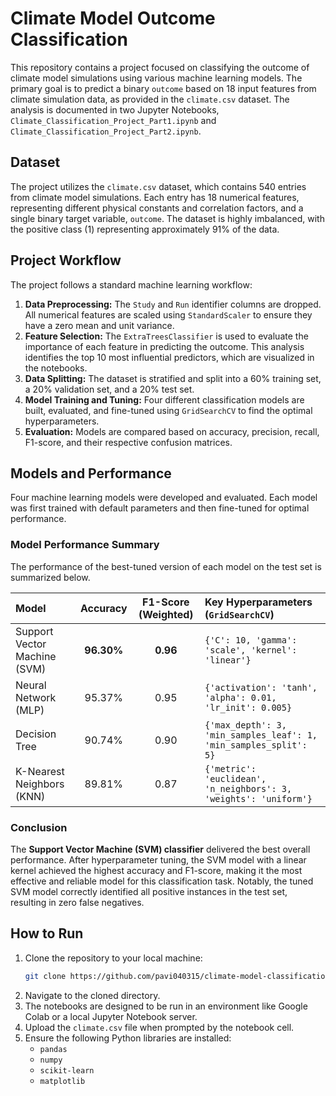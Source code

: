 # Climate Model Outcome Classification

This repository contains a project focused on classifying the outcome of climate model simulations using various machine learning models. The primary goal is to predict a binary `outcome` based on 18 input features from climate simulation data, as provided in the `climate.csv` dataset. The analysis is documented in two Jupyter Notebooks, `Climate_Classification_Project_Part1.ipynb` and `Climate_Classification_Project_Part2.ipynb`.

## Dataset

The project utilizes the `climate.csv` dataset, which contains 540 entries from climate model simulations. Each entry has 18 numerical features, representing different physical constants and correlation factors, and a single binary target variable, `outcome`. The dataset is highly imbalanced, with the positive class (1) representing approximately 91% of the data.

## Project Workflow

The project follows a standard machine learning workflow:

1.  **Data Preprocessing:** The `Study` and `Run` identifier columns are dropped. All numerical features are scaled using `StandardScaler` to ensure they have a zero mean and unit variance.
2.  **Feature Selection:** The `ExtraTreesClassifier` is used to evaluate the importance of each feature in predicting the outcome. This analysis identifies the top 10 most influential predictors, which are visualized in the notebooks.
3.  **Data Splitting:** The dataset is stratified and split into a 60% training set, a 20% validation set, and a 20% test set.
4.  **Model Training and Tuning:** Four different classification models are built, evaluated, and fine-tuned using `GridSearchCV` to find the optimal hyperparameters.
5.  **Evaluation:** Models are compared based on accuracy, precision, recall, F1-score, and their respective confusion matrices.

## Models and Performance

Four machine learning models were developed and evaluated. Each model was first trained with default parameters and then fine-tuned for optimal performance.

### Model Performance Summary

The performance of the best-tuned version of each model on the test set is summarized below.

| Model | Accuracy | F1-Score (Weighted) | Key Hyperparameters (`GridSearchCV`) |
| :--- | :---: | :---: | :--- |
| Support Vector Machine (SVM) | **96.30%** | **0.96** | `{'C': 10, 'gamma': 'scale', 'kernel': 'linear'}` |
| Neural Network (MLP) | 95.37% | 0.95 | `{'activation': 'tanh', 'alpha': 0.01, 'lr_init': 0.005}`|
| Decision Tree | 90.74% | 0.90 | `{'max_depth': 3, 'min_samples_leaf': 1, 'min_samples_split': 5}`|
| K-Nearest Neighbors (KNN) | 89.81% | 0.87 | `{'metric': 'euclidean', 'n_neighbors': 3, 'weights': 'uniform'}`|

### Conclusion

The **Support Vector Machine (SVM) classifier** delivered the best overall performance. After hyperparameter tuning, the SVM model with a linear kernel achieved the highest accuracy and F1-score, making it the most effective and reliable model for this classification task. Notably, the tuned SVM model correctly identified all positive instances in the test set, resulting in zero false negatives.

## How to Run

1.  Clone the repository to your local machine:
    ```bash
    git clone https://github.com/pavi040315/climate-model-classification-project.git
    ```
2.  Navigate to the cloned directory.
3.  The notebooks are designed to be run in an environment like Google Colab or a local Jupyter Notebook server.
4.  Upload the `climate.csv` file when prompted by the notebook cell.
5.  Ensure the following Python libraries are installed:
    *   `pandas`
    *   `numpy`
    *   `scikit-learn`
    *   `matplotlib`
